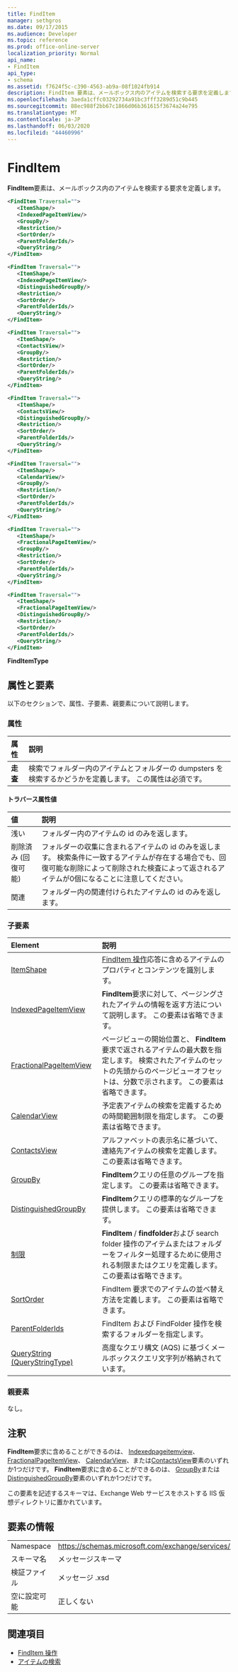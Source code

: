 ```yaml
---
title: FindItem
manager: sethgros
ms.date: 09/17/2015
ms.audience: Developer
ms.topic: reference
ms.prod: office-online-server
localization_priority: Normal
api_name:
- FindItem
api_type:
- schema
ms.assetid: f7624f5c-c390-4563-ab9a-08f1024fb914
description: FindItem 要素は、メールボックス内のアイテムを検索する要求を定義します。
ms.openlocfilehash: 3aeda1cffc03292734a91bc3fff3289d51c9b445
ms.sourcegitcommit: 88ec988f2bb67c1866d06b361615f3674a24e795
ms.translationtype: MT
ms.contentlocale: ja-JP
ms.lasthandoff: 06/03/2020
ms.locfileid: "44460996"
---
```

# <a name="finditem"></a>FindItem

**FindItem**要素は、メールボックス内のアイテムを検索する要求を定義します。 
  
```xml
<FindItem Traversal="">
   <ItemShape/>
   <IndexedPageItemView/>
   <GroupBy/>
   <Restriction/>
   <SortOrder/>
   <ParentFolderIds/>
   <QueryString/>
</FindItem>
```

```xml
<FindItem Traversal="">
   <ItemShape/>
   <IndexedPageItemView/>
   <DistinguishedGroupBy/>
   <Restriction/>
   <SortOrder/>
   <ParentFolderIds/>
   <QueryString/>
</FindItem>
```

```xml
<FindItem Traversal="">
   <ItemShape/>
   <ContactsView/>
   <GroupBy/>
   <Restriction/>
   <SortOrder/>
   <ParentFolderIds/>
   <QueryString/>
</FindItem>
```

```xml
<FindItem Traversal="">
   <ItemShape/>
   <ContactsView/> 
   <DistinguishedGroupBy/>
   <Restriction/>
   <SortOrder/>
   <ParentFolderIds/>
   <QueryString/>
</FindItem>
```

```xml
<FindItem Traversal="">
   <ItemShape/>
   <CalendarView/>
   <GroupBy/>
   <Restriction/>
   <SortOrder/>
   <ParentFolderIds/>
   <QueryString/>
</FindItem>
```

```xml
<FindItem Traversal="">
   <ItemShape/>
   <FractionalPageItemView/>
   <GroupBy/>
   <Restriction/>
   <SortOrder/>
   <ParentFolderIds/>
   <QueryString/>
</FindItem>
```

```xml
<FindItem Traversal="">
   <ItemShape/>
   <FractionalPageItemView/>
   <DistinguishedGroupBy/>
   <Restriction/>
   <SortOrder/>
   <ParentFolderIds/>
   <QueryString/>
</FindItem>
```


**FindItemType**

## <a name="attributes-and-elements"></a>属性と要素

以下のセクションで、属性、子要素、親要素について説明します。
  
### <a name="attributes"></a>属性

|**属性**|**説明**|
|:-----|:-----|
|**走査** <br/> |検索でフォルダー内のアイテムとフォルダーの dumpsters を検索するかどうかを定義します。 この属性は必須です。  <br/> |
   
#### <a name="traversal-attribute-values"></a>トラバース属性値

|**値**|**説明**|
|:-----|:-----|
|浅い  <br/> |フォルダー内のアイテムの id のみを返します。  <br/> |
|削除済み (回復可能)  <br/> |フォルダーの収集に含まれるアイテムの id のみを返します。 検索条件に一致するアイテムが存在する場合でも、回復可能な削除によって削除された検査によって返されるアイテムが0個になることに注意してください。  <br/> |
|関連  <br/> |フォルダー内の関連付けられたアイテムの id のみを返します。  <br/> |
   
### <a name="child-elements"></a>子要素

|**Element**|**説明**|
|:-----|:-----|
|[ItemShape](itemshape.md) <br/> |[FindItem 操作](finditem-operation.md)応答に含めるアイテムのプロパティとコンテンツを識別します。  <br/> |
|[IndexedPageItemView](indexedpageitemview.md) <br/> |**FindItem**要求に対して、ページングされたアイテムの情報を返す方法について説明します。 この要素は省略できます。  <br/> |
|[FractionalPageItemView](fractionalpageitemview.md) <br/> |ページビューの開始位置と、 **FindItem**要求で返されるアイテムの最大数を指定します。 検索されたアイテムのセットの先頭からのページビューオフセットは、分数で示されます。 この要素は省略できます。  <br/> |
|[CalendarView](calendarview.md) <br/> |予定表アイテムの検索を定義するための時間範囲制限を指定します。 この要素は省略できます。  <br/> |
|[ContactsView](contactsview.md) <br/> |アルファベットの表示名に基づいて、連絡先アイテムの検索を定義します。 この要素は省略できます。  <br/> |
|[GroupBy](groupby.md) <br/> |**FindItem**クエリの任意のグループを指定します。 この要素は省略できます。  <br/> |
|[DistinguishedGroupBy](distinguishedgroupby.md) <br/> |**FindItem**クエリの標準的なグループを提供します。 この要素は省略できます。  <br/> |
|[制限](restriction.md) <br/> |**FindItem** /  **findfolder**および search folder 操作のアイテムまたはフォルダーをフィルター処理するために使用される制限またはクエリを定義します。 この要素は省略できます。  <br/> |
|[SortOrder](sortorder.md) <br/> |FindItem 要求でのアイテムの並べ替え方法を定義します。 この要素は省略できます。  <br/> |
|[ParentFolderIds](parentfolderids.md) <br/> |FindItem および FindFolder 操作を検索するフォルダーを指定します。  <br/> |
|[QueryString (QueryStringType)](querystring-querystringtype.md) <br/> |高度なクエリ構文 (AQS) に基づくメールボックスクエリ文字列が格納されています。  <br/> |
   
### <a name="parent-elements"></a>親要素

なし。
  
## <a name="remarks"></a>注釈

**FindItem**要求に含めることができるのは、 [Indexedpageitemview](indexedpageitemview.md)、 [FractionalPageItemView](fractionalpageitemview.md)、 [CalendarView](calendarview.md)、または[ContactsView](contactsview.md)要素のいずれか1つだけです。 **FindItem**要求に含めることができるのは、 [GroupBy](groupby.md)または[DistinguishedGroupBy](distinguishedgroupby.md)要素のいずれか1つだけです。 
  
この要素を記述するスキーマは、Exchange Web サービスをホストする IIS 仮想ディレクトリに置かれています。
  
## <a name="element-information"></a>要素の情報

|||
|:-----|:-----|
|Namespace  <br/> |https://schemas.microsoft.com/exchange/services/2006/messages  <br/> |
|スキーマ名  <br/> |メッセージスキーマ  <br/> |
|検証ファイル  <br/> |メッセージ .xsd  <br/> |
|空に設定可能  <br/> |正しくない  <br/> |
   
## <a name="see-also"></a>関連項目

- [FindItem 操作](finditem-operation.md)
- [アイテムの検索](https://msdn.microsoft.com/library/63af1f9c-464b-4fca-9ae3-3d60f24ca93c%28Office.15%29.aspx)

